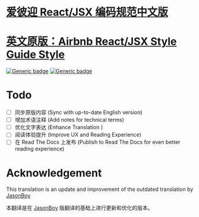 
# [爱彼迎 React/JSX 编码规范中文版](react/) 
# [英文原版：Airbnb React/JSX Style Guide Style](https://github.com/airbnb/javascript/tree/master/react)

[![Generic badge](https://img.shields.io/badge/Version-Feb7%202020-<COLOR>.svg)](https://shields.io/) 
[![Generic badge](https://img.shields.io/badge/UpToDate-OnGoing-<COLOR>.svg)](https://shields.io/) 

# Todo

 - [ ] 同步原版内容 (Sync with up-to-date English version) 
 - [ ] 增加术语注释 (Add notes for technical terms) 
 - [ ] 优化文字表达 (Enhance Translation )
 - [ ] 阅读体验提升 (Improve UX and Reading Experience)
 - [ ] 在 Read The Docs 上发布 (Publish to Read The Docs for even better reading experience)

# Acknowledgement
This translation is an update and improvement of the outdated translation by [JasonBoy](https://github.com/JasonBoy/javascript/tree/master/react)

本翻译是在 [JasonBoy](https://github.com/JasonBoy/javascript/tree/master/react) 版翻译的基础上进行更新和优化的版本。
